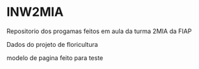 # INW2MIA
Repositorio dos progamas feitos em aula da turma 2MIA da FIAP

Dados do projeto de floricultura 

modelo de pagina feito para teste
